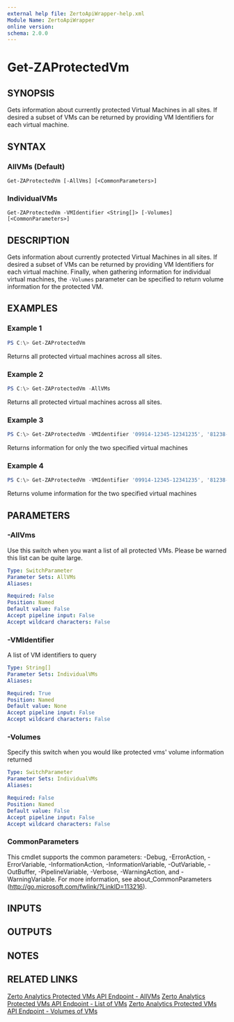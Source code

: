 ```yaml
---
external help file: ZertoApiWrapper-help.xml
Module Name: ZertoApiWrapper
online version:
schema: 2.0.0
---
```


# Get-ZAProtectedVm

## SYNOPSIS
Gets information about currently protected Virtual Machines in all sites. If desired a subset of VMs can be returned by providing VM Identifiers for each virtual machine.

## SYNTAX

### AllVMs (Default)
```
Get-ZAProtectedVm [-AllVms] [<CommonParameters>]
```

### IndividualVMs
```
Get-ZAProtectedVm -VMIdentifier <String[]> [-Volumes] [<CommonParameters>]
```

## DESCRIPTION
Gets information about currently protected Virtual Machines in all sites. If desired a subset of VMs can be returned by providing VM Identifiers for each virtual machine. Finally, when gathering information for individual virtual machines, the `-Volumes` parameter can be specified to return volume information for the protected VM.

## EXAMPLES

### Example 1
```powershell
PS C:\> Get-ZAProtectedVm
```

Returns all protected virtual machines across all sites.

### Example 2
```powershell
PS C:\> Get-ZAProtectedVm -AllVMs
```

Returns all protected virtual machines across all sites.

### Example 3
```powershell
PS C:\> Get-ZAProtectedVm -VMIdentifier '09914-12345-12341235', '81238-12532-12355332'
```

Returns information for only the two specified virtual machines

### Example 4
```powershell
PS C:\> Get-ZAProtectedVm -VMIdentifier '09914-12345-12341235', '81238-12532-12355332' -Volumes
```

Returns volume information for the two specified virtual machines

## PARAMETERS

### -AllVms
Use this switch when you want a list of all protected VMs.
Please be warned this list can be quite large.

```yaml
Type: SwitchParameter
Parameter Sets: AllVMs
Aliases:

Required: False
Position: Named
Default value: False
Accept pipeline input: False
Accept wildcard characters: False
```

### -VMIdentifier
A list of VM identifiers to query

```yaml
Type: String[]
Parameter Sets: IndividualVMs
Aliases:

Required: True
Position: Named
Default value: None
Accept pipeline input: False
Accept wildcard characters: False
```

### -Volumes
Specify this switch when you would like protected vms' volume information returned

```yaml
Type: SwitchParameter
Parameter Sets: IndividualVMs
Aliases:

Required: False
Position: Named
Default value: False
Accept pipeline input: False
Accept wildcard characters: False
```

### CommonParameters
This cmdlet supports the common parameters: -Debug, -ErrorAction, -ErrorVariable, -InformationAction, -InformationVariable, -OutVariable, -OutBuffer, -PipelineVariable, -Verbose, -WarningAction, and -WarningVariable.
For more information, see about_CommonParameters (http://go.microsoft.com/fwlink/?LinkID=113216).

## INPUTS

## OUTPUTS

## NOTES

## RELATED LINKS
[Zerto Analytics Protected VMs API Endpoint - AllVMs](https://docs.api.zerto.com/#/Monitoring/get_v2_monitoring_protected_vms)
[Zerto Analytics Protected VMs API Endpoint - List of VMs](https://docs.api.zerto.com/#/Monitoring/get_v2_monitoring_protected_vms__vmIdentifier_)
[Zerto Analytics Protected VMs API Endpoint - Volumes of VMs](https://docs.api.zerto.com/#/Monitoring/get_v2_monitoring_protected_vms__vmIdentifier__volumes)

